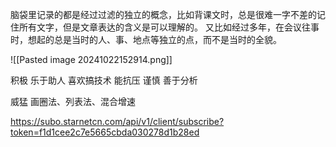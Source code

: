 
脑袋里记录的都是经过过滤的独立的概念，比如背课文时，总是很难一字不差的记住所有文字，但是文章表达的含义是可以理解的。
又比如经过多年，在会议往事时，想起的总是当时的人、事、地点等独立的点，而不是当时的全貌。

![[Pasted image 20241022152914.png]]

积极
乐于助人
喜欢搞技术
能抗压
谨慎
善于分析

威猛 画圈法、列表法、混合增速

https://subo.starnetcn.com/api/v1/client/subscribe?token=f1d1cee2c7e5665cbda030278d1b28ed